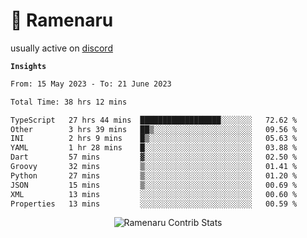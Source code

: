 # 🍜 Ramenaru

usually active on <a href="https://discordapp.com/users/503291004200157185">discord</a> 

**`Insights`**

<!--START_SECTION:waka-->

```txt
From: 15 May 2023 - To: 21 June 2023

Total Time: 38 hrs 12 mins

TypeScript   27 hrs 44 mins  ██████████████████░░░░░░░   72.62 %
Other        3 hrs 39 mins   ██▒░░░░░░░░░░░░░░░░░░░░░░   09.56 %
INI          2 hrs 9 mins    █▒░░░░░░░░░░░░░░░░░░░░░░░   05.63 %
YAML         1 hr 28 mins    █░░░░░░░░░░░░░░░░░░░░░░░░   03.88 %
Dart         57 mins         ▓░░░░░░░░░░░░░░░░░░░░░░░░   02.50 %
Groovy       32 mins         ▒░░░░░░░░░░░░░░░░░░░░░░░░   01.41 %
Python       27 mins         ▒░░░░░░░░░░░░░░░░░░░░░░░░   01.20 %
JSON         15 mins         ▒░░░░░░░░░░░░░░░░░░░░░░░░   00.69 %
XML          13 mins         ░░░░░░░░░░░░░░░░░░░░░░░░░   00.60 %
Properties   13 mins         ░░░░░░░░░░░░░░░░░░░░░░░░░   00.59 %
```

<!--END_SECTION:waka-->

<div style="text-align: center;">
   <img align="center" src="https://github-readme-streak-stats.herokuapp.com/?user=Ramenaru&theme=dark&card_width=520" alt="Ramenaru Contrib Stats" />
</div>



